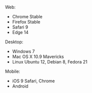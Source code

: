 Web:
- Chrome Stable
- Firefox Stable
- Safari 9
- Edge 14

Desktop:
- Windows 7
- Mac OS X 10.9 Mavericks
- Linux Ubuntu 12, Debian 8, Fedora 21

Mobile:
- iOS 9 Safari, Chrome
- Android